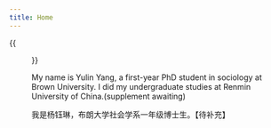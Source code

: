 ```yaml
---
title: Home
---
```


{{<figure src="https://drive.google.com/file/d/1uqmNlR2FUyVK8AQh9F9OaBGOaX6Ac7wH/view?usp=sharing" title="Welcome to My Website" width="450">}}

My name is Yulin Yang, a first-year PhD student in sociology at Brown University.  I did my undergraduate studies at Renmin University of China.(supplement awaiting)

我是杨钰琳，布朗大学社会学系一年级博士生。【待补充】